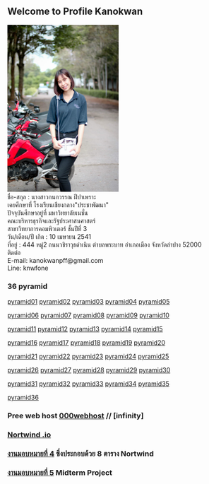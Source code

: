 <html>
<meta name="viewport" content="width=device-width, initial-scale=1">
<link rel="stylesheet" href="https://www.w3schools.com/w3css/4/w3.css">
<body>
    <div class="w3-container">
        <br /> <br /> <br /> 
  
</div>
</body>
</html>


## Welcome to Profile Kanokwan
<img src="fon.png.jpg" class="w3-round-xxlarge" w3-center style="width:50%">
<br>ชื่อ-สกุล : นางสาวกนกวรรณ ฝีปาเพราะ
<br>เคยศึกษาที่ โรงเรียนเชียงกลาง"ประชาพัฒนา"
<br>ปัจจุบันศึกษาอยู่ที่ มหาวิทยาลัยเนชั่น
<br>คณะบริหารธุรกิจและรัฐประศาสนศาสตร์
<br>สาขาวิทยาการคอมพิวเตอร์ ชั้นปีที่ 3
<br>วัน/เดือน/ปี เกิด : 10 เมษายน 2541
<br>ที่อยู่ : 444 หมู่2 ถนนวชิราวุธดำเนิน ตำบลพระบาท อำเภอเมือง จังหวัดลำปาง 52000
<br>ติดต่อ
<br>E-mail: kanokwanpff@gmail.com
<br>Line: knwfone

### 36 pyramid
<a href="https://github.com/kanokwanfpp/wedPyramidPHP/blob/master/fon_01.php" class="button">pyramid01</a>
<a href="https://github.com/kanokwanfpp/wedPyramidPHP/blob/master/fon_02.php" class="button">pyramid02</a>
<a href="https://github.com/kanokwanfpp/wedPyramidPHP/blob/master/fon_03.php" class="button">pyramid03</a>
<a href="https://github.com/kanokwanfpp/wedPyramidPHP/blob/master/fon_04.php" class="button">pyramid04</a>
<a href="https://github.com/kanokwanfpp/wedPyramidPHP/blob/master/fon_05.php" class="button">pyramid05</a>

<a href="https://github.com/kanokwanfpp/wedPyramidPHP/blob/master/fon_06.php" class="button">pyramid06</a>
<a href="https://github.com/kanokwanfpp/wedPyramidPHP/blob/master/fon_07.php" class="button">pyramid07</a>
<a href="https://github.com/kanokwanfpp/wedPyramidPHP/blob/master/fon_08.php" class="button">pyramid08</a>
<a href="https://github.com/kanokwanfpp/wedPyramidPHP/blob/master/fon_09.php" class="button">pyramid09</a>
<a href="https://github.com/kanokwanfpp/wedPyramidPHP/blob/master/fon_10.php" class="button">pyramid10</a>

<a href="https://github.com/kanokwanfpp/wedPyramidPHP/blob/master/fon_11.php" class="button">pyramid11</a>
<a href="https://github.com/kanokwanfpp/wedPyramidPHP/blob/master/fon_12.php" class="button">pyramid12</a>
<a href="https://github.com/kanokwanfpp/wedPyramidPHP/blob/master/fon_13.php" class="button">pyramid13</a>
<a href="https://github.com/kanokwanfpp/wedPyramidPHP/blob/master/fon_14.php" class="button">pyramid14</a>
<a href="https://github.com/kanokwanfpp/wedPyramidPHP/blob/master/fon_15.php" class="button">pyramid15</a>

<a href="https://github.com/kanokwanfpp/wedPyramidPHP/blob/master/fon_16.php" class="button">pyramid16</a>
<a href="https://github.com/kanokwanfpp/wedPyramidPHP/blob/master/fon_17.php" class="button">pyramid17</a>
<a href="https://github.com/kanokwanfpp/wedPyramidPHP/blob/master/fon_18.php" class="button">pyramid18</a>
<a href="https://github.com/kanokwanfpp/wedPyramidPHP/blob/master/fon_19.php" class="button">pyramid19</a>
<a href="https://github.com/kanokwanfpp/wedPyramidPHP/blob/master/fon_20.php" class="button">pyramid20</a>

<a href="https://github.com/kanokwanfpp/wedPyramidPHP/blob/master/fon_21.php" class="button">pyramid21</a>
<a href="https://github.com/kanokwanfpp/wedPyramidPHP/blob/master/fon_22.php" class="button">pyramid22</a>
<a href="https://github.com/kanokwanfpp/wedPyramidPHP/blob/master/fon_23.php" class="button">pyramid23</a>
<a href="https://github.com/kanokwanfpp/wedPyramidPHP/blob/master/fon_24.php" class="button">pyramid24</a>
<a href="https://github.com/kanokwanfpp/wedPyramidPHP/blob/master/fon_25.php" class="button">pyramid25</a>

<a href="https://github.com/kanokwanfpp/wedPyramidPHP/blob/master/fon_26.php" class="button">pyramid26</a>
<a href="https://github.com/kanokwanfpp/wedPyramidPHP/blob/master/fon_27.php" class="button">pyramid27</a>
<a href="https://github.com/kanokwanfpp/wedPyramidPHP/blob/master/fon_28.php" class="button">pyramid28</a>
<a href="https://github.com/kanokwanfpp/wedPyramidPHP/blob/master/fon_29.php" class="button">pyramid29</a>
<a href="https://github.com/kanokwanfpp/wedPyramidPHP/blob/master/fon_30.php" class="button">pyramid30</a>

<a href="https://github.com/kanokwanfpp/wedPyramidPHP/blob/master/fon_31.php" class="button">pyramid31</a>
<a href="https://github.com/kanokwanfpp/wedPyramidPHP/blob/master/fon_32.php" class="button">pyramid32</a>
<a href="https://github.com/kanokwanfpp/wedPyramidPHP/blob/master/fon_33.php" class="button">pyramid33</a>
<a href="https://github.com/kanokwanfpp/wedPyramidPHP/blob/master/fon_34.php" class="button">pyramid34</a>
<a href="https://github.com/kanokwanfpp/wedPyramidPHP/blob/master/fon_35.php" class="button">pyramid35</a>

<a href="https://github.com/kanokwanfpp/wedPyramidPHP/blob/master/fon_36.php" class="button">pyramid36</a>


### Pree web host [000webhost](https://fon123.000webhostapp.com/) // [infinity]


### [Nortwind .io](https://github.com/kanokwanfpp/Nothwind) 


### [งานมอบหมายที่ 4](https://github.com/kanokwanfpp/Nothwind/blob/master/northwind.sql) ซึ่งประกอบด้วย 8 ตาราง Nortwind


### [งานมอบหมายที่ 5](https://github.com/kanokwanfpp/Midterm-project/blob/master/สิ่งที่ทำสำเร็จ.pdf) Midterm Project 

